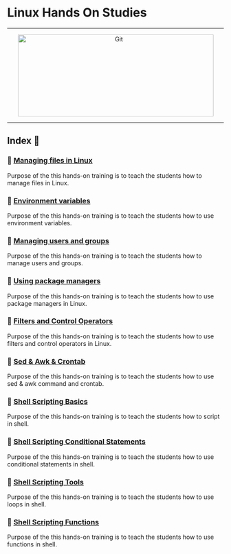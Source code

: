 Linux Hands On Studies
===============
<hr>
<p align="center">
	<img alt="Git" src="https://raw.githubusercontent.com/medipnegiz/linux_cheat_sheet/main/Img/linux.svg" height="190" width="455">
</p>
<hr>

## Index 📜
### 🔖 [Managing files in Linux](https://github.com/BekirKocabas/Linux-Hands_on/blob/main/Linux-plus-1-hands-on.md)
Purpose of the this hands-on training is to teach the students how to manage files in Linux.

### 🔖 [Environment variables](https://github.com/BekirKocabas/Linux-Hands_on/blob/main/Linux-plus-2-hands-on.md)
Purpose of the this hands-on training is to teach the students how to use environment variables.

### 🔖 [Managing users and groups](https://github.com/BekirKocabas/Linux-Hands_on/blob/main/Linux-plus-3-hands-on.md)
Purpose of the this hands-on training is to teach the students how to manage users and groups.

### 🔖 [Using package managers](https://github.com/BekirKocabas/Linux-Hands_on/blob/main/Linux-plus-4-hands-on.md)
Purpose of the this hands-on training is to teach the students how to use package managers in Linux.

### 🔖 [Filters and Control Operators](https://github.com/BekirKocabas/Linux-Hands_on/blob/main/Linux-plus-5-hands-on.md)
Purpose of the this hands-on training is to teach the students how to use filters and control operators in Linux.

### 🔖 [Sed & Awk & Crontab](https://github.com/medipnegiz/linux_hands_on/blob/main/6_Sed_Awk_Crontab.md)
Purpose of the this hands-on training is to teach the students how to use sed & awk command and crontab.

### 🔖 [Shell Scripting Basics]([https://github.com/medipnegiz/linux_hands_on/blob/main/7_Shell_Scripting_Basics.md](https://github.com/BekirKocabas/Linux-Hands_on/blob/main/Linux-plus-6-hands-on.md))
Purpose of the this hands-on training is to teach the students how to script in shell.

### 🔖 [Shell Scripting Conditional Statements](https://github.com/BekirKocabas/Linux-Hands_on/blob/main/Linux-plus-7-hands-on.md)
Purpose of the this hands-on training is to teach the students how to use conditional statements in shell.

### 🔖 [Shell Scripting Tools](https://github.com/medipnegiz/linux_hands_on/blob/main/9_Shell_Scripting_Tool.md)
Purpose of the this hands-on training is to teach the students how to use loops in shell.

### 🔖 [Shell Scripting Functions](https://github.com/medipnegiz/linux_hands_on/blob/main/10_Shell_Scripting_Functions.md)
Purpose of the this hands-on training is to teach the students how to use functions in shell.
